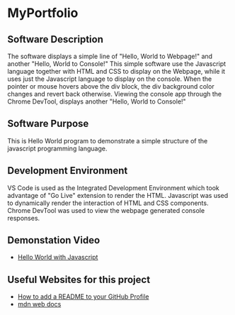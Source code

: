 # MyPortfolio

## Software Description
The software displays a simple line of "Hello, World to Webpage!" and another "Hello, World to Console!" This simple software use the Javascript language together with HTML and CSS to display on the Webpage, while it uses just the Javascript language to display on the console. When the pointer or mouse hovers above the div block, the div background color changes and revert back otherwise. Viewing the console app through the Chrome DevTool, displays another "Hello, World to Console!" 

## Software Purpose
This is Hello World program to demonstrate a simple structure of the javascript programming language.

## Development Environment
VS Code is used as the Integrated Development Environment which took advantage of "Go Live" extension to render the HTML. Javascript was used to dynamically render the interaction of HTML and CSS components. Chrome DevTool was used to view the webpage generated console responses.

## Demonstation Video
- [Hello World with Javascript](https://youtu.be/epYdPogofdM)

## Useful Websites for this project
- [How to add a README to your GitHub Profile](https://youtu.be/Yz52vuswhEk?si=UZqyt3Sg0ZttRaAp)
- [mdn web docs](https://developer.mozilla.org/en-US/docs/Web/JavaScript/Guide/Functions)
